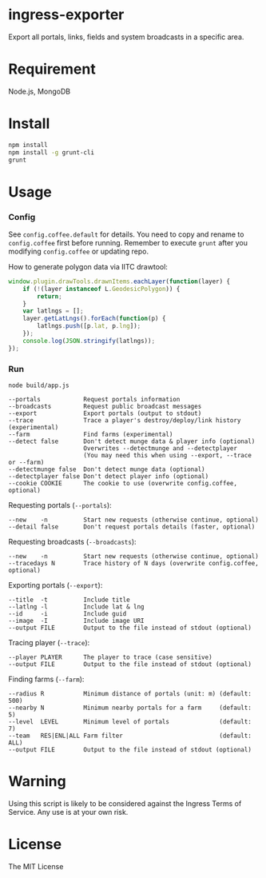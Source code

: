 ingress-exporter
========================

Export all portals, links, fields and system broadcasts in a specific area.

# Requirement

Node.js, MongoDB

# Install

```bash
npm install
npm install -g grunt-cli
grunt
```

# Usage

### Config

See `config.coffee.default` for details.
You need to copy and rename to `config.coffee` first before running.
Remember to execute `grunt` after you modifying `config.coffee` or updating repo.

How to generate polygon data via IITC drawtool:

```javascript
window.plugin.drawTools.drawnItems.eachLayer(function(layer) {
    if (!(layer instanceof L.GeodesicPolygon)) {
        return;
    }
    var latlngs = [];
    layer.getLatLngs().forEach(function(p) {
        latlngs.push([p.lat, p.lng]);
    });
    console.log(JSON.stringify(latlngs));
});
```

### Run

```
node build/app.js

--portals            Request portals information
--broadcasts         Request public broadcast messages
--export             Export portals (output to stdout)
--trace              Trace a player's destroy/deploy/link history (experimental)
--farm               Find farms (experimental)
--detect false       Don't detect munge data & player info (optional)
                     Overwrites --detectmunge and --detectplayer
                     (You may need this when using --export, --trace or --farm)
--detectmunge false  Don't detect munge data (optional)
--detectplayer false Don't detect player info (optional)
--cookie COOKIE      The cookie to use (overwrite config.coffee, optional)
```

Requesting portals (`--portals`):

```
--new    -n          Start new requests (otherwise continue, optional)
--detail false       Don't request portals details (faster, optional)
```

Requesting broadcasts (`--broadcasts`):

```
--new    -n          Start new requests (otherwise continue, optional)
--tracedays N        Trace history of N days (overwrite config.coffee, optional)
```

Exporting portals (`--export`):

```
--title  -t          Include title
--latlng -l          Include lat & lng
--id     -i          Include guid
--image  -I          Include image URI
--output FILE        Output to the file instead of stdout (optional)
```

Tracing player (`--trace`):

```
--player PLAYER      The player to trace (case sensitive)
--output FILE        Output to the file instead of stdout (optional)
```

Finding farms (`--farm`):

```
--radius R           Minimum distance of portals (unit: m) (default: 500)
--nearby N           Minimum nearby portals for a farm     (default: 5)
--level  LEVEL       Minimum level of portals              (default: 7)
--team   RES|ENL|ALL Farm filter                           (default: ALL)
--output FILE        Output to the file instead of stdout (optional)
```

# Warning

Using this script is likely to be considered against the Ingress Terms of Service. Any use is at your own risk.

# License

The MIT License